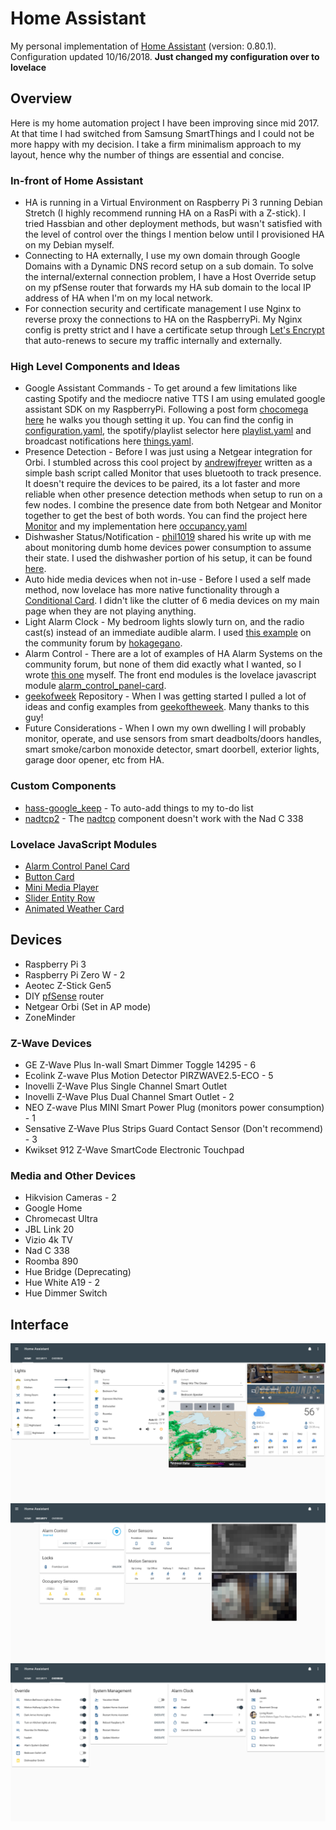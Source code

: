 # Home Assistant

My personal implementation of [Home Assistant](https://home-assistant.io) (version: 0.80.1).
Configuration updated 10/16/2018. **Just changed my configuration over to lovelace**

## Overview

Here is my home automation project I have been improving since mid 2017. At that time I had switched from Samsung SmartThings and I could not be more happy with my decision. I take a firm minimalism approach to my layout, hence why the number of things are essential and concise.

### In-front of Home Assistant

* HA is running in a Virtual Environment on Raspberry Pi 3 running Debian Stretch (I highly recommend running HA on a RasPi with a Z-stick). I tried Hassbian and other deployment methods, but wasn't satisfied with the level of control over the things I mention below until I provisioned HA on my Debian myself.
* Connecting to HA externally, I use my own domain through Google Domains with a Dynamic DNS record setup on a sub domain. To solve the internal/external connection problem, I have a Host Override setup on my pfSense router that forwards my HA sub domain to the local IP address of HA when I'm on my local network.
* For connection security and certificate management I use Nginx to reverse proxy the connections to HA on the RaspberryPi. My Nginx config is pretty strict and I have a certificate setup through [Let's Encrypt](https://letsencrypt.org/) that auto-renews to secure my traffic internally and externally.

### High Level Components and Ideas

* Google Assistant Commands - To get around a few limitations like casting Spotify and the mediocre native TTS I am using emulated google assistant SDK on my RaspberryPi. Following a post form [chocomega](https://community.home-assistant.io/u/chocomega) [here](https://community.home-assistant.io/t/community-hass-io-add-on-google-assistant-webserver-broadcast-messages-without-interrupting-music/37274/234) he walks you though setting it up. You can find the config in [configuration.yaml](configuration.yaml), the spotify/playlist selector here [playlist.yaml](packages/playlist.yaml) and broadcast notifications here [things.yaml](packages/things.yaml).
* Presence Detection - Before I was just using a Netgear integration for Orbi. I stumbled across this cool project by [andrewjfreyer](https://community.home-assistant.io/u/andrewjfreyer) written as a simple bash script called Monitor that uses bluetooth to track presence. It doesn't require the devices to be paired, its a lot faster and more reliable when other presence detection methods when setup to run on a few nodes. I combine the presence date from both Netgear and Monitor together to get the best of both words. You can find the project here [Monitor](https://community.home-assistant.io/t/monitor-reliable-multi-user-distributed-bluetooth-occupancy-presence-detection/68505) and my implementation here [occupancy.yaml](packages/occupancy.yaml)
* Dishwasher Status/Notification - [phil1019](https://www.reddit.com/user/phil1019) shared his write up with me about monitoring dumb home devices power consumption to assume their state. I used the dishwasher portion of his setup, it can be found [here](https://philhawthorne.com/making-dumb-dishwashers-and-washing-machines-smart-alerts-when-the-dishes-and-clothes-are-cleaned/).
* Auto hide media devices when not in-use - Before I used a self made method, now lovelace has more native functionality through a [Conditional Card](https://www.home-assistant.io/lovelace/conditional/). I didn't like the clutter of 6 media devices on my main page when they are not playing anything.
* Light Alarm Clock - My bedroom lights slowly turn on, and the radio cast(s) instead of an immediate audible alarm. I used [this example](https://community.home-assistant.io/t/creating-an-alarm-clock-updated/15195) on the community forum by [hokagegano](https://community.home-assistant.io/u/hokagegano).
* Alarm Control - There are a lot of examples of HA Alarm Systems on the community forum, but none of them did exactly what I wanted, so I wrote [this one](packages/security.yaml) myself. The front end modules is the lovelace javascript module [alarm_control_panel-card](https://github.com/ciotlosm/custom-lovelace/tree/master/alarm_control_panel-card).
* [geekofweek](https://github.com/geekofweek/homeassistant) Repository - When I was getting started I pulled a lot of ideas and config examples from [geekoftheweek](https://community.home-assistant.io/u/geekoftheweek). Many thanks to this guy!
* Future Considerations - When I own my own dwelling I will probably monitor, operate, and use sensors from smart deadbolts/doors handles, smart smoke/carbon monoxide detector, smart doorbell, exterior lights, garage door opener, etc from HA.

### Custom Components

* [hass-google_keep](https://github.com/aFrankLion/hass-google_keep) - To auto-add things to my to-do list
* [nadtcp2](https://gitlab.com/mindig.marton/ha-nadtcp) - The [nadtcp](https://www.home-assistant.io/components/media_player.nadtcp/) component doesn't work with the Nad C 338

### Lovelace JavaScript Modules

* [Alarm Control Panel Card](https://github.com/ciotlosm/custom-lovelace/tree/master/alarm_control_panel-card)
* [Button Card](https://github.com/kuuji/button-card)
* [Mini Media Player](https://github.com/kalkih/mini-media-player)
* [Slider Entity Row](https://github.com/thomasloven/lovelace-slider-entity-row)
* [Animated Weather Card](https://community.home-assistant.io/t/custom-animated-weather-card-for-lovelace/58338)

## Devices

* Raspberry Pi 3
* Raspberry Pi Zero W - 2
* Aeotec Z-Stick Gen5
* DIY [pfSense](https://www.pfsense.org/) router
* Netgear Orbi (Set in AP mode)
* ZoneMinder

### Z-Wave Devices

* GE Z-Wave Plus In-wall Smart Dimmer Toggle 14295 - 6
* Ecolink Z-wave Plus Motion Detector PIRZWAVE2.5-ECO - 5
* Inovelli Z-Wave Plus Single Channel Smart Outlet
* Inovelli Z-Wave Plus Dual Channel Smart Outlet - 2
* NEO Z-wave Plus MINI Smart Power Plug (monitors power consumption) - 1
* Sensative Z-Wave Plus Strips Guard Contact Sensor (Don't recommend) - 3
* Kwikset 912 Z-Wave SmartCode Electronic Touchpad

### Media and Other Devices

* Hikvision Cameras - 2
* Google Home
* Chromecast Ultra
* JBL Link 20
* Vizio 4k TV
* Nad C 338
* Roomba 890
* Hue Bridge (Deprecating)
* Hue White A19 - 2
* Hue Dimmer Switch

## Interface

![UI](images/ha_home.png)
![UI](images/ha_security.png)
![UI](images/ha_override.png)
